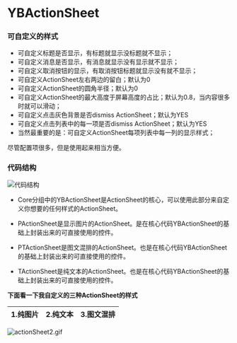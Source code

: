 # YBActionSheet

### 可自定义的样式
* 可自定义标题是否显示，有标题就显示没标题就不显示；
* 可自定义消息是否显示，有消息就显示没有显示就不显示；
* 可自定义取消按钮的显示，有取消按钮标题就显示没有就不显示；
* 可自定义ActionSheet左右两边的留白；默认为0
* 可自定义ActionSheet的圆角半径；默认为0
* 可自定义ActionSheet的最大高度于屏幕高度的占比；默认为0.8，当内容很多时就可以滑动；
* 可自定义点击灰色背景是否dismiss ActionSheet；默认为YES
* 可自定义点击列表中的每一项是否dismiss ActionSheet；默认为YES
* 当然最重要的是：可自定义ActionSheet每项列表中每一列的显示样式；

尽管配置项很多，但是使用起来相当方便。

### 代码结构
![代码结构](http://upload-images.jianshu.io/upload_images/1368996-8a3c3c5070bb9507.png?imageMogr2/auto-orient/strip%7CimageView2/2/w/1240)

* Core分组中的YBActionSheet是ActionSheet的核心，可以使用此部分来自定义你想要的任何样式的ActionSheet。

* PActionSheet是显示图片的ActionSheet。是在核心代码YBActionSheet的基础上封装出来的可直接使用的控件。

* PTActionSheet是图文混排的ActionSheet。也是在核心代码YBActionSheet的基础上封装出来的可直接使用的控件。

* TActionSheet是纯文本的ActionSheet。也是在核心代码YBActionSheet的基础上封装出来的可直接使用的控件。


**下面看一下我自定义的三种ActionSheet的样式**


1.纯图片 | 2.纯文本 | 3.图文混排
------------|-------------|----------------
![actionSheet2.gif](http://upload-images.jianshu.io/upload_images/1368996-9a123a5dc4946dd1.gif?imageMogr2/auto-orient/strip)
